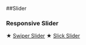 ##Slider

### Responsive Slider
★  [Swiper Slider](https://swiperjs.com/demos/)
★  [Slick Slider](https://kenwheeler.github.io/slick/)
